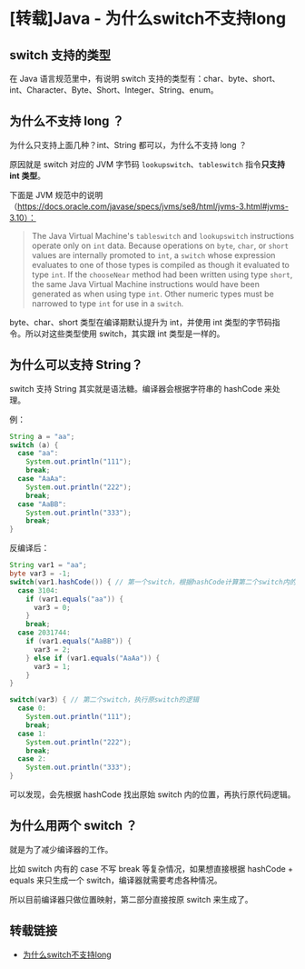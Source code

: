 # [转载]Java - 为什么switch不支持long

## switch 支持的类型

在 Java 语言规范里中，有说明 switch 支持的类型有：char、byte、short、int、Character、Byte、Short、Integer、String、enum。

## 为什么不支持 long ？

为什么只支持上面几种？int、String 都可以，为什么不支持 long ？
<!--more-->

原因就是 switch 对应的 JVM 字节码 `lookupswitch`、`tableswitch` 指令**只支持 int 类型**。

下面是 JVM 规范中的说明（https://docs.oracle.com/javase/specs/jvms/se8/html/jvms-3.html#jvms-3.10）：

>The Java Virtual Machine's `tableswitch` and `lookupswitch` instructions operate only on `int` data. Because operations on `byte`, `char`, or `short` values are internally promoted to `int`, a `switch` whose expression evaluates to one of those types is compiled as though it evaluated to type `int`. If the `chooseNear` method had been written using type `short`, the same Java Virtual Machine instructions would have been generated as when using type `int`. Other numeric types must be narrowed to type `int` for use in a `switch`.

byte、char、short 类型在编译期默认提升为 int，并使用 int 类型的字节码指令。所以对这些类型使用 switch，其实跟 int 类型是一样的。

## 为什么可以支持 String？

switch 支持 String 其实就是语法糖。编译器会根据字符串的 hashCode 来处理。

例：
```java
String a = "aa";
switch (a) {
  case "aa":
    System.out.println("111");
    break;
  case "AaAa":
    System.out.println("222");
    break;
  case "AaBB":
    System.out.println("333");
    break;
}
```

反编译后：
```java
String var1 = "aa";
byte var3 = -1;
switch(var1.hashCode()) { // 第一个switch，根据hashCode计算第二个switch内的位置
  case 3104:
    if (var1.equals("aa")) {
      var3 = 0;
    }
    break;
  case 2031744:
    if (var1.equals("AaBB")) {
      var3 = 2;
    } else if (var1.equals("AaAa")) {
      var3 = 1;
    }
}

switch(var3) { // 第二个switch，执行原switch的逻辑
  case 0:
    System.out.println("111");
    break;
  case 1:
    System.out.println("222");
    break;
  case 2:
    System.out.println("333");
}
```

可以发现，会先根据 hashCode 找出原始 switch 内的位置，再执行原代码逻辑。

## 为什么用两个 switch ？

就是为了减少编译器的工作。

比如 switch 内有的 case 不写 break 等复杂情况，如果想直接根据 hashCode + equals 来只生成一个 switch，编译器就需要考虑各种情况。

所以目前编译器只做位置映射，第二部分直接按原 switch 来生成了。

## 转载链接

* [为什么switch不支持long](https://www.cnblogs.com/eycuii/p/11470950.html)